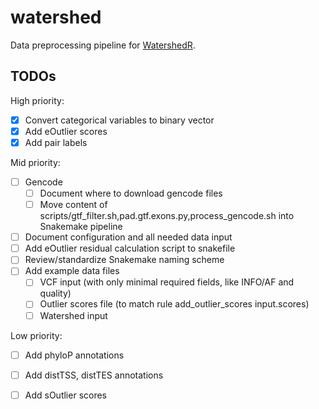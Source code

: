 # watershed
Data preprocessing pipeline for [WatershedR](https://github.com/nicolerg/WatershedR).

## TODOs

High priority:
- [x] Convert categorical variables to binary vector
- [x] Add eOutlier scores
- [x] Add pair labels

Mid priority:
- [ ] Gencode
    * [ ] Document where to download gencode files
    * [ ] Move content of scripts/gtf_filter.sh,pad.gtf.exons.py,process_gencode.sh into Snakemake pipeline
- [ ] Document configuration and all needed data input
- [ ] Add eOutlier residual calculation script to snakefile
- [ ] Review/standardize Snakemake naming scheme
- [ ] Add example data files
    * [ ] VCF input (with only minimal required fields, like INFO/AF and quality)
    * [ ] Outlier scores file (to match rule add_outlier_scores input.scores)
    * [ ] Watershed input

Low priority:
- [ ] Add phyloP annotations
- [ ] Add distTSS, distTES annotations
- [ ] Add sOutlier scores

